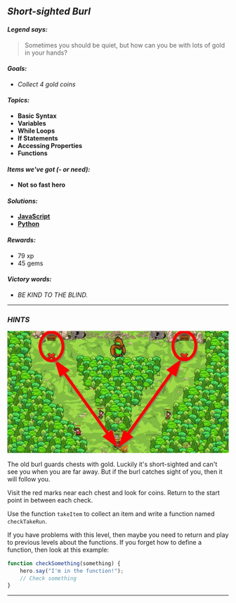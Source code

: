 ## _Short-sighted Burl_

#### _Legend says:_
> Sometimes you should be quiet, but how can you be with lots of gold in your hands?

#### _Goals:_
+ _Collect 4 gold coins_

#### _Topics:_
+ **Basic Syntax**
+ **Variables**
+ **While Loops**
+ **If Statements**
+ **Accessing Properties**
+ **Functions**

#### _Items we've got (- or need):_
+ **Not so fast hero**

#### _Solutions:_
+ **[JavaScript](shortBurl.js)**
+ **[Python](short_burl.py)**

#### _Rewards:_
+ 79 xp
+ 45 gems

#### _Victory words:_
+ _BE KIND TO THE BLIND._

___

### _HINTS_

![](img/ssBurl.jpg)

The old burl guards chests with gold. Luckily it's short-sighted and can't see you when you are far away. But if the burl catches sight of you, then it will follow you.

Visit the red marks near each chest and look for coins. Return to the start point in between each check.

Use the function `takeItem` to collect an item and write a function named `checkTakeRun`.

If you have problems with this level, then maybe you need to return and play to previous levels about the functions. If you forget how to define a function, then look at this example:

```javascript
function checkSomething(something) {
    hero.say("I'm in the function!");
    // Check something
}
```

___
